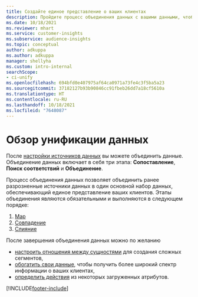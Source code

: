 ```yaml
---
title: Создайте единое представление о ваших клиентах
description: Пройдите процесс объединения данных с вашими данными, чтобы создать единый главный набор данных профилей клиентов.
ms.date: 10/18/2021
ms.reviewer: mhart
ms.service: customer-insights
ms.subservice: audience-insights
ms.topic: conceptual
author: adkuppa
ms.author: adkuppa
manager: shellyha
ms.custom: intro-internal
searchScope:
- ci-unify
ms.openlocfilehash: 694bfd0e407975af64ca0971a73fe4c3f5ba5a23
ms.sourcegitcommit: 37182127b93b90846cc91fbeb26dd7a18cf5610a
ms.translationtype: HT
ms.contentlocale: ru-RU
ms.lasthandoff: 10/18/2021
ms.locfileid: "7648087"
---
```

# <a name="data-unification-overview"></a>Обзор унификации данных

После [настройки источников данных](data-sources.md) вы можете объединить данные. Объединение данных включает в себя три этапа: **Сопоставление**, **Поиск соответствий** и **Объединение**.

Процесс объединения данных позволяет объединить ранее разрозненные источники данных в один основной набор данных, обеспечивающий единое представление ваших клиентов. Этапы объединения являются обязательными и выполняются в следующем порядке:

1. [Map](map-entities.md)
2. [Совпадение](match-entities.md)
3. [Слияние](merge-entities.md)

После завершения объединения данных можно по желанию

- [настроить отношения между сущностями](relationships.md) для создания сложных сегментов,
- [обогатить свои данные](enrichment-hub.md), чтобы получить более широкий спектр информации о ваших клиентах,
- [определить действия](activities.md) из некоторых загруженных атрибутов.


[!INCLUDE[footer-include](../includes/footer-banner.md)]